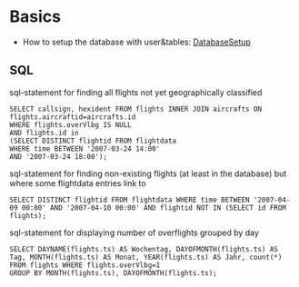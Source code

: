 # Basics #

  * How to setup the database with user&tables: [DatabaseSetup](DatabaseSetup.md)

## SQL ##

sql-statement for finding all flights not yet geographically classified
```
SELECT callsign, hexident FROM flights INNER JOIN aircrafts ON flights.aircraftid=aircrafts.id 
WHERE flights.overVlbg IS NULL 
AND flights.id in 
(SELECT DISTINCT flightid FROM flightdata 
WHERE time BETWEEN '2007-03-24 14:00' 
AND '2007-03-24 18:00');
```

sql-statement for finding non-existing flights (at least in the database) but where some flightdata entries link to
```
SELECT DISTINCT flightid FROM flightdata WHERE time BETWEEN '2007-04-09 00:00' AND '2007-04-10 00:00' AND flightid NOT IN (SELECT id FROM flights);
```

sql-statement for displaying number of overflights grouped by day
```
SELECT DAYNAME(flights.ts) AS Wochentag, DAYOFMONTH(flights.ts) AS Tag, MONTH(flights.ts) AS Monat, YEAR(flights.ts) AS Jahr, count(*) 
FROM flights WHERE flights.overVlbg=1 
GROUP BY MONTH(flights.ts), DAYOFMONTH(flights.ts);      
```